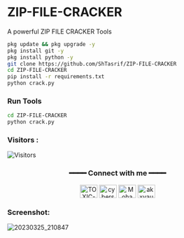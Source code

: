 # ZIP-FILE-CRACKER
A powerful ZIP FILE CRACKER Tools

```bash
pkg update && pkg upgrade -y
pkg install git -y
pkg install python -y
git clone https://github.com/ShTasrif/ZIP-FILE-CRACKER
cd ZIP-FILE-CRACKER
pip install -r requirements.txt
python crack.py
```
### Run Tools

```bash
cd ZIP-FILE-CRACKER
python crack.py
```
<h3>Visitors :</h3>
<img src="https://profile-counter.glitch.me/ShTasrif/count.svg" alt="Visitors">

<div align="center">

<h3>━━━━ Connect with me ━━━━</h3>

<a href="https://fb.com/cybershbd" target="blank"><img align="center" src="https://raw.githubusercontent.com/rahuldkjain/github-profile-readme-generator/master/src/images/icons/Social/facebook.svg" alt="TOXIC-VIRUS" height="30" width="40" /></a>
<a href="https://twitter.com/cybershbd" target="blank"><img align="center" src="https://raw.githubusercontent.com/rahuldkjain/github-profile-readme-generator/master/src/images/icons/Social/twitter.svg" alt="cybershbd" height="30" width="40" /></a>
<a href="https://fb.com/cybershbd" target="blank"><img align="center" src="https://raw.githubusercontent.com/rahuldkjain/github-profile-readme-generator/master/src/images/icons/Social/facebook.svg" alt="Mohammad Alamin" height="30" width="40" /></a>
<a href="https://instagram.com/cybershbd" target="blank"><img align="center" src="https://raw.githubusercontent.com/rahuldkjain/github-profile-readme-generator/master/src/images/icons/Social/instagram.svg" alt="akxvau" height="30" width="40" /></a>

</div>

### Screenshot:
![20230325_210847](https://user-images.githubusercontent.com/85736436/227725630-6a1f63c9-e7c4-4550-8d0e-b2859d92143f.png)

